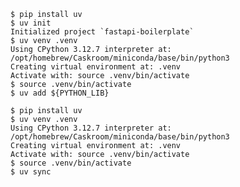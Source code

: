 <!-- markdownlint-disable -->

```shell
$ pip install uv
$ uv init
Initialized project `fastapi-boilerplate`
$ uv venv .venv
Using CPython 3.12.7 interpreter at: /opt/homebrew/Caskroom/miniconda/base/bin/python3
Creating virtual environment at: .venv
Activate with: source .venv/bin/activate
$ source .venv/bin/activate
$ uv add ${PYTHON_LIB}
```

<!-- markdownlint-enable-->
<!-- markdownlint-disable -->

```shell
$ pip install uv
$ uv venv .venv
Using CPython 3.12.7 interpreter at: /opt/homebrew/Caskroom/miniconda/base/bin/python3
Creating virtual environment at: .venv
Activate with: source .venv/bin/activate
$ source .venv/bin/activate
$ uv sync
```

<!-- markdownlint-enable-->
